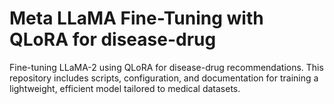 # Meta LLaMA Fine-Tuning with QLoRA for disease-drug
Fine-tuning LLaMA-2 using QLoRA for disease-drug recommendations. This repository includes scripts, configuration, and documentation for training a lightweight, efficient model tailored to medical datasets.
